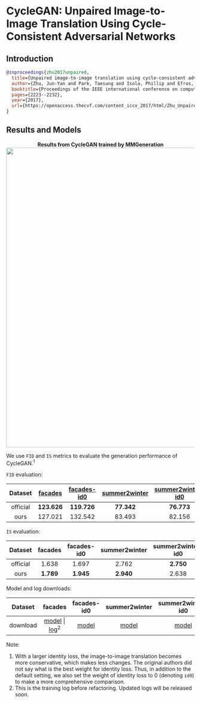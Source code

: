 # CycleGAN: Unpaired Image-to-Image Translation Using Cycle-Consistent Adversarial Networks

## Introduction

<!-- [ALGORITHM] -->

```bibtex
@inproceedings{zhu2017unpaired,
  title={Unpaired image-to-image translation using cycle-consistent adversarial networks},
  author={Zhu, Jun-Yan and Park, Taesung and Isola, Phillip and Efros, Alexei A},
  booktitle={Proceedings of the IEEE international conference on computer vision},
  pages={2223--2232},
  year={2017},
  url={https://openaccess.thecvf.com/content_iccv_2017/html/Zhu_Unpaired_Image-To-Image_Translation_ICCV_2017_paper.html},
}
```

## Results and Models
<div align="center">
  <b> Results from CycleGAN trained by MMGeneration</b>
  <br/>
  <img src="https://user-images.githubusercontent.com/22982797/114303527-108ed200-9b01-11eb-978c-274392e4d8e0.PNG" width="800"/>
</div>

We use `FID` and `IS` metrics to evaluate the generation performance of CycleGAN.<sup>1</sup>

`FID` evaluation:

| Dataset  | [facades](https://github.com/open-mmlab/mmgeneration/tree/master/configs/cyclegan/cyclegan_lsgan_resnet_in_facades_1x1_80k.py) | [facades-id0](https://github.com/open-mmlab/mmgeneration/tree/master/configs/cyclegan/cyclegan_lsgan_id0_resnet_in_facades_1x1_80k.py) | [summer2winter](https://github.com/open-mmlab/mmgeneration/tree/master/configs/cyclegan/cyclegan_lsgan_resnet_in_summer2winter_1x1_250k.py) | [summer2winter-id0](https://github.com/open-mmlab/mmgeneration/tree/master/configs/cyclegan/cyclegan_lsgan_id0_resnet_in_summer2winter_1x1_250k.py) | [winter2summer](https://github.com/open-mmlab/mmgeneration/tree/master/configs/cyclegan/cyclegan_lsgan_resnet_in_winter2summer_1x1_250k.py) | [winter2summer-id0](https://github.com/open-mmlab/mmgeneration/tree/master/configs/cyclegan/cyclegan_lsgan_id0_resnet_in_winter2summer_1x1_250k.py) | [horse2zebra](https://github.com/open-mmlab/mmgeneration/tree/master/configs/cyclegan/cyclegan_lsgan_resnet_in_horse2zebra_1x1_270k.py) | [horse2zebra-id0](https://github.com/open-mmlab/mmgeneration/tree/master/configs/cyclegan/cyclegan_lsgan_id0_resnet_in_horse2zebra_1x1_270k.py) | [zebra2horse](https://github.com/open-mmlab/mmgeneration/tree/master/configs/cyclegan/cyclegan_lsgan_resnet_in_zebra2horse_1x1_270k.py) | [zebra2horse-id0](https://github.com/open-mmlab/mmgeneration/tree/master/configs/cyclegan/cyclegan_lsgan_id0_resnet_in_zebra2horse_1x1_270k.py) |  average   |
| :------: | :----------------------------------------------------------------------------------------------------------------------------: | :------------------------------------------------------------------------------------------------------------------------------------: | :-------------------------------------------------------------------------------------------------------------------------------------------: | :---------------------------------------------------------------------------------------------------------------------------------------------------: | :-------------------------------------------------------------------------------------------------------------------------------------------: | :---------------------------------------------------------------------------------------------------------------------------------------------------: | :---------------------------------------------------------------------------------------------------------------------------------------: | :-----------------------------------------------------------------------------------------------------------------------------------------------: | :---------------------------------------------------------------------------------------------------------------------------------------: | :-----------------------------------------------------------------------------------------------------------------------------------------------: | :--------: |
| official |                                                          **123.626**                                                           |                                                              **119.726**                                                               |                                                                  **77.342**                                                                   |                                                                      **76.773**                                                                       |                                                                  **72.631**                                                                   |                                                                        74.239                                                                         |                                                                **62.111**                                                                 |                                                                      77.202                                                                       |                                                                **138.646**                                                                |                                                                    **137.050**                                                                    | **95.935** |
|   ours   |                                                            127.021                                                             |                                                                132.542                                                                 |                                                                    83.493                                                                     |                                                                        82.156                                                                         |                                                                    72.780                                                                     |                                                                      **73.516**                                                                       |                                                                  64.476                                                                   |                                                                    **74.728**                                                                     |                                                                  144.658                                                                  |                                                                      139.697                                                                      |   99.506   |

`IS` evaluation:

| Dataset  |  facades  | facades-id0 | summer2winter | summer2winter-id0 | winter2summer | winter2summer-id0 | horse2zebra | horse2zebra-id0 | zebra2horse | zebra2horse-id0 |  average   |
| :------: | :-------: | :---------: | :-----------: | :---------------: | :-----------: | :---------------: | :---------: | :-------------: | :---------: | :-------------: | :--------: |
| official |   1.638   |    1.697    |     2.762     |     **2.750**     |   **3.293**   |     **3.110**     |    1.375    |      1.584      |    3.186    |      3.047      |   2.444    |
|   ours   | **1.789** |  **1.945**  |   **2.940**   |       2.638       |     3.145     |       3.016       |  **1.567**  |    **1.664**    |  **3.332**  |    **3.272**    | **2.5308** |

Model and log downloads:

| Dataset  |                                                                                                                       facades                                                                                                                        |                                                                 facades-id0                                                                 |                                                                  summer2winter                                                                   |                                                                  summer2winter-id0                                                                   |                                                                  horse2zebra                                                                   |                                                                  horse2zebra-id0                                                                   |
| :------: | :--------------------------------------------------------------------------------------------------------------------------------------------------------------------------------------------------------------------------------------------------: | :-----------------------------------------------------------------------------------------------------------------------------------------: | :----------------------------------------------------------------------------------------------------------------------------------------------: | :--------------------------------------------------------------------------------------------------------------------------------------------------: | :--------------------------------------------------------------------------------------------------------------------------------------------: | :------------------------------------------------------------------------------------------------------------------------------------------------: |
| download | [model](https://download.openmmlab.com/mmgen/cyclegan/refactor/cyclegan_lsgan_resnet_in_1x1_80k_facades_20210902_165905-5e2c0876.pth?versionId=CAEQMhiBgICA5rCs3RciIDNmNDdjYzE1YTBiYjRiOTQ4NTI2ZjgwYzMxMDZmZWNk) \| [log](https://download.openmmlab.com/mmgen/cyclegan/cyclegan_lsgan_resnet_in_1x1_80k_facades_20210317_160938.log.json)<sup>2</sup> | [model](https://download.openmmlab.com/mmgen/cyclegan/refactor/cyclegan_lsgan_id0_resnet_in_1x1_80k_facades_convert-bgr_20210902_164411-d8e72b45.pth?versionId=CAEQMhiBgMCZ3rCs3RciIDk0NWIwMmZjNzRhMjRkMTdiMjEyNTdhYTBkMmU4MmRi) | [model](https://download.openmmlab.com/mmgen/cyclegan/refactor/cyclegan_lsgan_resnet_in_1x1_246200_summer2winter_convert-bgr_20210902_165932-fcf08dc1.pth?versionId=CAEQMhiBgIDT37Cs3RciIDNhYzQ3ZWU3MzZjNTQ1ZmJiZmMyZGZiMTc1NzUyZDM1) | [model](https://download.openmmlab.com/mmgen/cyclegan/refactor/cyclegan_lsgan_id0_resnet_in_1x1_246200_summer2winter_convert-bgr_20210902_165640-8b825581.pth?versionId=CAEQMhiBgICe3rCs3RciIGNiM2JmNjViNmQ5ZTRhMTQ4YWI0YjFkOTdmNTE3MzFi) | [model](https://download.openmmlab.com/mmgen/cyclegan/refactor/cyclegan_lsgan_resnet_in_1x1_266800_horse2zebra_convert-bgr_20210902_170004-a32c733a.pth?versionId=CAEQMhiBgMD327Cs3RciIDhkMjhhZDJkYjliYTQyM2M5MzU5ZDYxZGNhZGI5Njc4) | [model](https://download.openmmlab.com/mmgen/cyclegan/refactor/cyclegan_lsgan_id0_resnet_in_1x1_266800_horse2zebra_convert-bgr_20210902_165724-77c9c806.pth?versionId=CAEQMhiBgICF4rCs3RciIDA1YzcxZDI3ZmQwNjRhYTBiZjgzMGJmZWY3MmVhNDZj) |

Note:
1. With a larger identity loss, the image-to-image translation becomes more conservative, which makes less changes. The original authors did not say what is the best weight for identity loss. Thus, in addition to the default setting, we also set the weight of identity loss to 0 (denoting `id0`) to make a more comprehensive comparison.
2. This is the training log before refactoring. Updated logs will be released soon.
